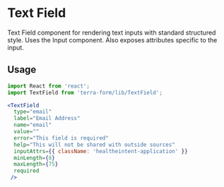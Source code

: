 # Text Field

Text Field component for rendering text inputs with standard structured style. Uses the Input component. Also exposes attributes specific to the input.

## Usage

```jsx
import React from 'react';
import TextField from 'terra-form/lib/TextField';

<TextField
  type="email"
  label="Email Address"
  name="email"
  value=""
  error="This field is required"
  help="This will not be shared with outside sources"
  inputAttrs={{ className: 'healtheintent-application' }}
  minLength={8}
  maxLength={75}
  required
 />
```
